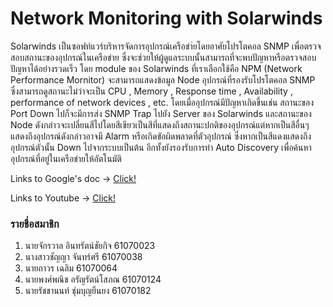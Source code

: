 # Network Monitoring with Solarwinds

  Solarwinds เป็นซอฟท์แวร์บริหารจัดการอุปกรณ์เครือข่า่ยโดยอาศัยโปรโตคอล SNMP เพื่อตรวจสอบสถานะของอุปกรณ์ในเครือข่าย ซึ่งจะช่วยให้ผู้ดูแลระบบนั้นสามารถที่จะพบปัญหาหรือตรวจสอบปัญหาได้อย่างรวดเร็ว โดย module ของ Solarwinds ที่เราเลือกใช้คือ NPM (Network Performance Mornitor) จะสามารถแสดงข้อมูล Node อุปกรณ์ที่รองรับโปรโตคอล SNMP ซึ่งสามารถดูสถานะไม่ว่าจะเป็น CPU , Memory , Response time , Availability , performance of network devices , etc. โดยเมื่ออุปกรณ์มีปัญหาเกิดขึ้นเช่น สถานะของ Port Down ไปก็จะมีการส่ง SNMP Trap ไปยัง Server ของ Solarwinds และสถานะของ Node ดังกล่าวจะเปลี่ยนสีไปโดยสีเขียวเป็นสีที่แสดงถึงสถานะปกติของอุปกรณ์แต่หากเป็นสีอื่นๆแสดงถึงอุปกรณ์ดังกล่าวอาจมี Alarm หรือเกิดขัอผิดพลาดที่ตัวอุปกรณ์ ซึ่งหากเป็นสีแดงแสดงถึงอุปกรณ์ตัวนั้น Down ไปจากระบบเป็นต้น อีกทั้งยังรองรับการทำ Auto Discovery เพื่อค้นหาอุปกรณ์ที่อยู่ในเครือข่ายให้อัตโนมัติ

Links to Google's doc -> [Click!](https://docs.google.com/document/d/1GIhQn8uVWBO-Jf1iWlZbaSrn7rp2wp0cye7_nBwxXHM/edit?fbclid=IwAR3NScEIx41oGAgH_aYY0PDbOpX8HYnUj7b4P_n0DsWi1eYSnSmZqvFiQr4)

Links to Youtube -> [Click!]()

### รายชื่อสมาชิก
1. นายจักรวาล อินทรัตน์ชัยกิจ 61070023
2. นางสาวชัญญา จันทร์ศรี 61070038
3. นายถาวร เฉลิม 61070064
4. นายพงศ์พณิช อรัญรัตน์โสภณ 61070124
5. นายรัชชานนท์ ชุ่มบุญยืนยง 61070182
